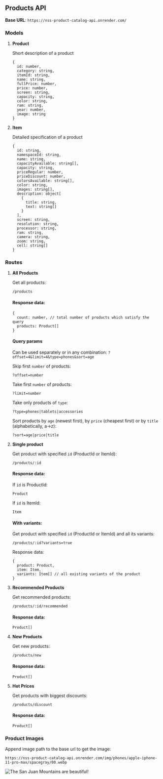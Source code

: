 ## Products API

**Base URL**: `https://nss-product-catalog-api.onrender.com/`


### Models

1. **Product**

    Short description of a product

    ```
    {
      id: number,
      category: string,
      itemId: string,
      name: string,
      fullPrice: number,
      price: number,
      screen: string,
      capacity: string,
      color: string,
      ram: string,
      year: number,
      image: string
    }
    ```

2. **Item**

    Detailed specification of a product

    ```
    {
      id: string,
      namespaceId: string,
      name: string,
      capacityAvailable: string[],
      capacity: string,
      priceRegular: number,
      priceDiscount: number,
      colorsAvailable: string[],
      color: string,
      images: string[],
      description: object[
        {
          title: string,
          text: string[]
        }
      ],
      screen: string,
      resolution: string,
      processor: string,
      ram: string,
      camera: string,
      zoom: string,
      cell: string[]
    }
    ```


### Routes

1. **All Products**

    Get all products:
    ```
    /products
    ```

    #### Response data:
    ```
    {
      count: number, // total number of products which satisfy the query
      products: Product[]
    }
    ```

    #### Query params
    Can be used separately or in any combination: `?offset=4&limit=4&type=phones&sort=age`

    Skip first `number` of products:
    ```
    ?offset=number
    ```

    Take first `number` of products:
    ```
    ?limit=number
    ```

    Take only products of `type`:
    ```
    ?type=phones|tablets|accessories
    ```

    Sort products by `age` (newest first), by `price` (cheapest first) or by `title` (alphabetically, a->z):
    ```
    ?sort=age|price|title
    ```


2. **Single product**

    Get product with specified `id` (ProductId or ItemId):
    ```
    /products/:id
    ```

    #### Response data:
    If `id` is ProductId:
    ```
    Product
    ```

    If `id` is ItemId:
    ```
    Item
    ```

    #### With variants:
    Get product with specified `id` (ProductId or ItemId) and all its variants:
    ```
    /products/:id?variants=true
    ```

    Response data:
    ```
    {
      product: Product,
      item: Item,
      variants: Item[] // all existing variants of the product
    }
    ```

3. **Recommended Products**

    Get recommended products:
    ```
    /products/:id/recommended
    ```

    #### Response data:
    ```
    Product[]
    ```

4. **New Products**

    Get new products:
    ```
    /products/new
    ```

    #### Response data:
    ```
    Product[]
    ```

5. **Hot Prices**

    Get products with biggest discounts:
    ```
    /products/discount
    ```

    #### Response data:
    ```
    Product[]
    ```


### Product Images

Append image path to the base url to get the image:

```
https://nss-product-catalog-api.onrender.com/img/phones/apple-iphone-11-pro-max/spacegray/00.webp
```

![The San Juan Mountains are beautiful!](https://nss-product-catalog-api.onrender.com/img/phones/apple-iphone-11-pro-max/spacegray/00.webp)
